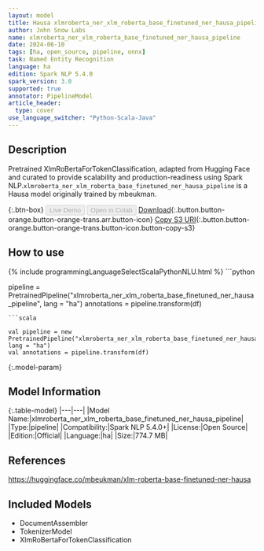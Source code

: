 ```yaml
---
layout: model
title: Hausa xlmroberta_ner_xlm_roberta_base_finetuned_ner_hausa_pipeline pipeline XlmRoBertaForTokenClassification from mbeukman
author: John Snow Labs
name: xlmroberta_ner_xlm_roberta_base_finetuned_ner_hausa_pipeline
date: 2024-06-10
tags: [ha, open_source, pipeline, onnx]
task: Named Entity Recognition
language: ha
edition: Spark NLP 5.4.0
spark_version: 3.0
supported: true
annotator: PipelineModel
article_header:
  type: cover
use_language_switcher: "Python-Scala-Java"
---
```


## Description

Pretrained XlmRoBertaForTokenClassification, adapted from Hugging Face and curated to provide scalability and production-readiness using Spark NLP.`xlmroberta_ner_xlm_roberta_base_finetuned_ner_hausa_pipeline` is a Hausa model originally trained by mbeukman.

{:.btn-box}
<button class="button button-orange" disabled>Live Demo</button>
<button class="button button-orange" disabled>Open in Colab</button>
[Download](https://s3.amazonaws.com/auxdata.johnsnowlabs.com/public/models/xlmroberta_ner_xlm_roberta_base_finetuned_ner_hausa_pipeline_ha_5.4.0_3.0_1718028366230.zip){:.button.button-orange.button-orange-trans.arr.button-icon}
[Copy S3 URI](s3://auxdata.johnsnowlabs.com/public/models/xlmroberta_ner_xlm_roberta_base_finetuned_ner_hausa_pipeline_ha_5.4.0_3.0_1718028366230.zip){:.button.button-orange.button-orange-trans.button-icon.button-copy-s3}

## How to use



<div class="tabs-box" markdown="1">
{% include programmingLanguageSelectScalaPythonNLU.html %}
```python

pipeline = PretrainedPipeline("xlmroberta_ner_xlm_roberta_base_finetuned_ner_hausa_pipeline", lang = "ha")
annotations =  pipeline.transform(df)   

```
```scala

val pipeline = new PretrainedPipeline("xlmroberta_ner_xlm_roberta_base_finetuned_ner_hausa_pipeline", lang = "ha")
val annotations = pipeline.transform(df)

```
</div>

{:.model-param}
## Model Information

{:.table-model}
|---|---|
|Model Name:|xlmroberta_ner_xlm_roberta_base_finetuned_ner_hausa_pipeline|
|Type:|pipeline|
|Compatibility:|Spark NLP 5.4.0+|
|License:|Open Source|
|Edition:|Official|
|Language:|ha|
|Size:|774.7 MB|

## References

https://huggingface.co/mbeukman/xlm-roberta-base-finetuned-ner-hausa

## Included Models

- DocumentAssembler
- TokenizerModel
- XlmRoBertaForTokenClassification